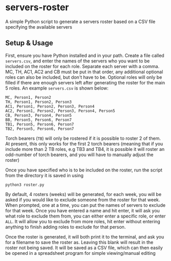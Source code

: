 # servers-roster
A simple Python script to generate a servers roster based on a CSV file
specifying the available servers

## Setup & Usage
First, ensure you have Python installed and in your path.
Create a file called `servers.csv`, and enter the names of the servers who you
want to be included on the roster for each role. Separate each server with a
comma. MC, TH, AC1, AC2 and CB must be put in that order, any additional
optional roles can also be included, but don't have to be. Optional roles will
only be filled if there are enough servers left after generating the roster for
the main 5 roles. An example `servers.csv` is shown below:

```
MC, Person1, Person2
TH, Person1, Person2, Person3
AC1, Person1, Person2, Person3, Person4
AC2, Person1, Person2, Person3, Person4, Person5
CB, Person3, Person4, Person5
BB, Person5, Person6, Person7
TB1, Person5, Person6, Person7
TB2, Person5, Person6, Person7
```

Torch bearers (`TB`) will only be rostered if it is possible to roster 2 of
them. At present, this only works for the first 2 torch bearers (meaning that if
you include more than 2 TB roles, e.g TB3 and TB4, it is possible it will roster
an odd-number of torch bearers, and you will have to manually adjust the roster)

Once you have specified who is to be included on the roster, run the script
from the directory it is saved in using
```
python3 roster.py 
```
By default, 4 rosters (weeks) will be generated, for each week, you will be
asked if you would like to exclude someone from the roster for that week.
When prompted, one at a time, you can put the names of servers to exclude for
that week. Once you have entered a name and hit enter, it will ask you what role
to exclude them from, you can either enter a specific role, or enter `ALL`. It
will allow you to exclude from more roles, hit enter without entering anything
to finish adding roles to exclude for that person.

Once the roster is generated, it will both print it to the terminal, and ask you
for a filename to save the roster as. Leaving this blank will result in the
roster not being saved. It will be saved as a CSV file, which can then easily be
opened in a spreadsheet program for simple viewing/manual editing

